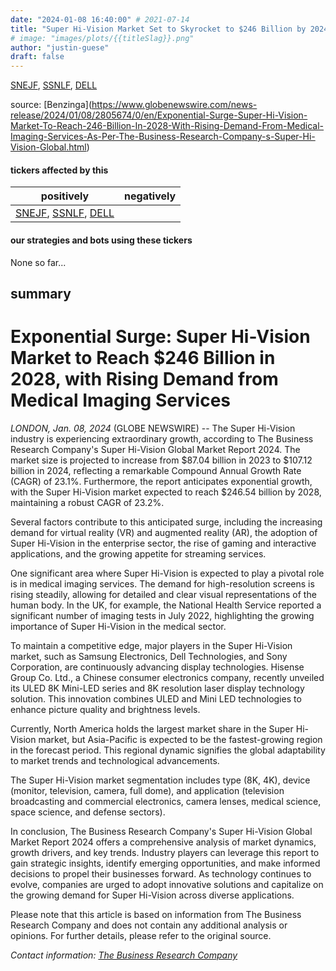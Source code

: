 ```yaml
---
date: "2024-01-08 16:40:00" # 2021-07-14
title: "Super Hi-Vision Market Set to Skyrocket to $246 Billion by 2024: Analysis"
# image: "images/plots/{{titleSlag}}.png"
author: "justin-guese"
draft: false
---
```

<a href='https://finance.yahoo.com/quote/SNEJF' target='_blank'>SNEJF</a>, <a href='https://finance.yahoo.com/quote/SSNLF' target='_blank'>SSNLF</a>, <a href='https://finance.yahoo.com/quote/DELL' target='_blank'>DELL</a> 

source: [Benzinga](<a href='https://www.globenewswire.com/news-release/2024/01/08/2805674/0/en/Exponential-Surge-Super-Hi-Vision-Market-To-Reach-246-Billion-In-2028-With-Rising-Demand-From-Medical-Imaging-Services-As-Per-The-Business-Research-Company-s-Super-Hi-Vision-Global.html' target='_blank'>https://www.globenewswire.com/news-release/2024/01/08/2805674/0/en/Exponential-Surge-Super-Hi-Vision-Market-To-Reach-246-Billion-In-2028-With-Rising-Demand-From-Medical-Imaging-Services-As-Per-The-Business-Research-Company-s-Super-Hi-Vision-Global.html</a>)

#### tickers affected by this

| positively | negatively |
|------------|------------
| <a href='https://finance.yahoo.com/quote/SNEJF' target='_blank'>SNEJF</a>, <a href='https://finance.yahoo.com/quote/SSNLF' target='_blank'>SSNLF</a>, <a href='https://finance.yahoo.com/quote/DELL' target='_blank'>DELL</a> |  |

#### our strategies and bots using these tickers

None so far...

## summary

# Exponential Surge: Super Hi-Vision Market to Reach $246 Billion in 2028, with Rising Demand from Medical Imaging Services

*LONDON, Jan. 08, 2024* (GLOBE NEWSWIRE) -- The Super Hi-Vision industry is experiencing extraordinary growth, according to The Business Research Company's Super Hi-Vision Global Market Report 2024. The market size is projected to increase from $87.04 billion in 2023 to $107.12 billion in 2024, reflecting a remarkable Compound Annual Growth Rate (CAGR) of 23.1%. Furthermore, the report anticipates exponential growth, with the Super Hi-Vision market expected to reach $246.54 billion by 2028, maintaining a robust CAGR of 23.2%.

Several factors contribute to this anticipated surge, including the increasing demand for virtual reality (VR) and augmented reality (AR), the adoption of Super Hi-Vision in the enterprise sector, the rise of gaming and interactive applications, and the growing appetite for streaming services.

One significant area where Super Hi-Vision is expected to play a pivotal role is in medical imaging services. The demand for high-resolution screens is rising steadily, allowing for detailed and clear visual representations of the human body. In the UK, for example, the National Health Service reported a significant number of imaging tests in July 2022, highlighting the growing importance of Super Hi-Vision in the medical sector.

To maintain a competitive edge, major players in the Super Hi-Vision market, such as Samsung Electronics, Dell Technologies, and Sony Corporation, are continuously advancing display technologies. Hisense Group Co. Ltd., a Chinese consumer electronics company, recently unveiled its ULED 8K Mini-LED series and 8K resolution laser display technology solution. This innovation combines ULED and Mini LED technologies to enhance picture quality and brightness levels.

Currently, North America holds the largest market share in the Super Hi-Vision market, but Asia-Pacific is expected to be the fastest-growing region in the forecast period. This regional dynamic signifies the global adaptability to market trends and technological advancements.

The Super Hi-Vision market segmentation includes type (8K, 4K), device (monitor, television, camera, full dome), and application (television broadcasting and commercial electronics, camera lenses, medical science, space science, and defense sectors).

In conclusion, The Business Research Company's Super Hi-Vision Global Market Report 2024 offers a comprehensive analysis of market dynamics, growth drivers, and key trends. Industry players can leverage this report to gain strategic insights, identify emerging opportunities, and make informed decisions to propel their businesses forward. As technology continues to evolve, companies are urged to adopt innovative solutions and capitalize on the growing demand for Super Hi-Vision across diverse applications.

Please note that this article is based on information from The Business Research Company and does not contain any additional analysis or opinions. For further details, please refer to the original source.

*Contact information: [The Business Research Company](https://www.thebusinessresearchcompany.com/)*